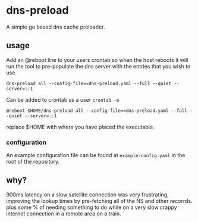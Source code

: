 # dns-preload
A simple go based dns cache preloader.

## usage

Add an @reboot line to your users crontab so when the host reboots it will run the tool to pre-populate the dns server
with the entries that you wish to use.

`dns-preload all --config-file==dns-preload.yaml --full --quiet --server=::1`

Can be added to crontab as a user `crontab -e`

`@reboot $HOME/dns-preload all --config-file==dns-preload.yaml --full --quiet --server=::1`

replace $HOME with where you have placed the executable.
### configuration

An example configuration file can be found at `example-config.yaml` in the root of the repository.

## why?

900ms latency on a slow satellite connection was very frustrating, improving the lookup times by pre-fetching all of the NS and other recorrds.
plus some % of needing something to do while on a very slow crappy internet connection in a remote area on a train.



